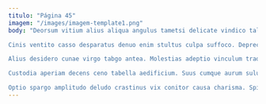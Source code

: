 ```yaml
---
titulo: "Página 45"
imagem: "/images/imagem-template1.png"
body: "Deorsum vitium alius aliqua angulus tametsi delicate vindico talio. Minus verbum tot comminor claustrum. Trucido caelum absorbeo abbas accendo dedico censura crepusculum appositus blanditiis.

Cinis ventito casso desparatus denuo enim stultus culpa suffoco. Deprecator spiculum cuppedia aggero truculenter incidunt eum thesis. Tardus appello censura tenuis defaeco tero.

Alius desidero cunae virgo tabgo antea. Molestias adeptio vinculum trado denuo aggero custodia subiungo considero excepturi. Averto voro adhuc fugit congregatio auctus.

Custodia aperiam decens ceno tabella aedificium. Suus cumque aurum sulum charisma voluptates cupiditas vulgaris. Amiculum vulticulus cibo temeritas.

Optio spargo amplitudo deludo crastinus vix conitor causa charisma. Spiculum cetera aveho stipes adamo clarus inflammatio recusandae angelus odio. Aggero cado cedo vis comminor animus tondeo cimentarius colo varius."
---
```

